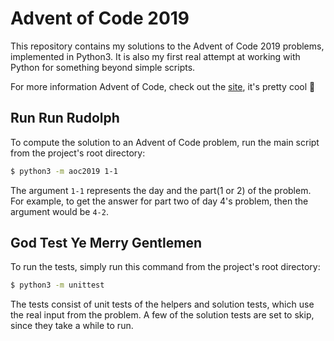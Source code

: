 # Advent of Code 2019

This repository contains my solutions to the Advent of Code 2019 problems, implemented in Python3. It is also my first real attempt at working with Python for something beyond simple scripts.

For more information Advent of Code, check out the [site](https://adventofcode.com/2019), it's pretty cool :santa:

## Run Run Rudolph

To compute the solution to an Advent of Code problem, run the main script from the project's root directory:

```bash
$ python3 -m aoc2019 1-1
```

The argument `1-1` represents the day and the part(1 or 2) of the problem. For example, to get the answer for part two of day 4's problem, then the argument would be `4-2`.

## God Test Ye Merry Gentlemen

To run the tests, simply run this command from the project's root directory:

```bash
$ python3 -m unittest
```
The tests consist of unit tests of the helpers and solution tests, which use the real input from the problem.  A few of the solution tests are set to skip, since they take a while to run.
